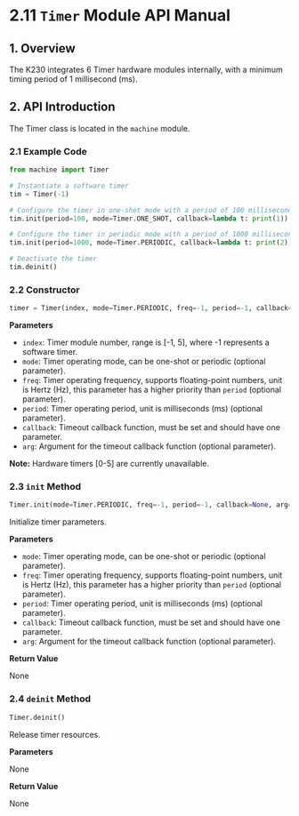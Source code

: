 # 2.11 `Timer` Module API Manual

## 1. Overview

The K230 integrates 6 Timer hardware modules internally, with a minimum timing period of 1 millisecond (ms).

## 2. API Introduction

The Timer class is located in the `machine` module.

### 2.1 Example Code

```python
from machine import Timer

# Instantiate a software timer
tim = Timer(-1)

# Configure the timer in one-shot mode with a period of 100 milliseconds, callback function prints 1
tim.init(period=100, mode=Timer.ONE_SHOT, callback=lambda t: print(1))

# Configure the timer in periodic mode with a period of 1000 milliseconds, callback function prints 2
tim.init(period=1000, mode=Timer.PERIODIC, callback=lambda t: print(2))

# Deactivate the timer
tim.deinit()
```

### 2.2 Constructor

```python
timer = Timer(index, mode=Timer.PERIODIC, freq=-1, period=-1, callback=None, arg=None)
```

**Parameters**

- `index`: Timer module number, range is [-1, 5], where -1 represents a software timer.
- `mode`: Timer operating mode, can be one-shot or periodic (optional parameter).
- `freq`: Timer operating frequency, supports floating-point numbers, unit is Hertz (Hz), this parameter has a higher priority than `period` (optional parameter).
- `period`: Timer operating period, unit is milliseconds (ms) (optional parameter).
- `callback`: Timeout callback function, must be set and should have one parameter.
- `arg`: Argument for the timeout callback function (optional parameter).

**Note:** Hardware timers [0-5] are currently unavailable.

### 2.3 `init` Method

```python
Timer.init(mode=Timer.PERIODIC, freq=-1, period=-1, callback=None, arg=None)
```

Initialize timer parameters.

**Parameters**

- `mode`: Timer operating mode, can be one-shot or periodic (optional parameter).
- `freq`: Timer operating frequency, supports floating-point numbers, unit is Hertz (Hz), this parameter has a higher priority than `period` (optional parameter).
- `period`: Timer operating period, unit is milliseconds (ms) (optional parameter).
- `callback`: Timeout callback function, must be set and should have one parameter.
- `arg`: Argument for the timeout callback function (optional parameter).

**Return Value**

None

### 2.4 `deinit` Method

```python
Timer.deinit()
```

Release timer resources.

**Parameters**

None

**Return Value**

None
